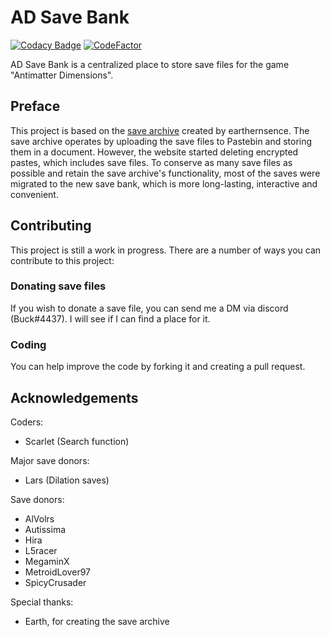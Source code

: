 # AD Save Bank

[![Codacy Badge](https://api.codacy.com/project/badge/Grade/c4ecfb67fb474461be82697169379392)](https://app.codacy.com/gh/Buck4437/save-bank?utm_source=github.com&utm_medium=referral&utm_content=Buck4437/save-bank&utm_campaign=Badge_Grade_Settings)
[![CodeFactor](https://www.codefactor.io/repository/github/buck4437/save-bank/badge)](https://www.codefactor.io/repository/github/buck4437/save-bank)

AD Save Bank is a centralized place to store save files for the game "Antimatter Dimensions".

## Preface
This project is based on the [save archive](https://docs.google.com/document/d/1wkUvOwlFvTMCiTPvAjVNyuaILNRE6zoXms2S8R2RtA8/edit) created by earthernsence.
The save archive operates by uploading the save files to Pastebin and storing them in a document. However, the website started deleting encrypted pastes, which includes save files.
To conserve as many save files as possible and retain the save archive's functionality, most of the saves were migrated to the new save bank, which is more long-lasting, interactive and convenient.

## Contributing
This project is still a work in progress. There are a number of ways you can contribute to this project:

### Donating save files
If you wish to donate a save file, you can send me a DM via discord (Buck#4437). I will see if I can find a place for it.

### Coding
You can help improve the code by forking it and creating a pull request.

## Acknowledgements
Coders:
-   Scarlet (Search function)

Major save donors:
-   Lars (Dilation saves)

Save donors:
-   AlVolrs
-   Autissima
-   Hira
-   L5racer
-   MegaminX
-   MetroidLover97
-   SpicyCrusader

Special thanks:
-   Earth, for creating the save archive
